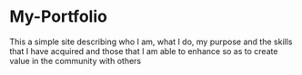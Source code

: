 # My-Portfolio
This a simple site describing who I am, what I do, my purpose and the skills that I have acquired and those that I am able to enhance so as to create value in the community with others
